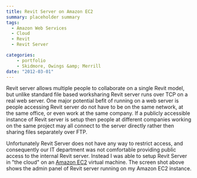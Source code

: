 ```yaml
---
title: Revit Server on Amazon EC2
summary: placeholder summary
tags:
  - Amazon Web Services
  - Cloud
  - Revit
  - Revit Server

categories:
    - portfolio
    - Skidmore, Owings &amp; Merrill
date: "2012-03-01"
---
```


Revit server allows multiple people to collaborate on a single Revit model, but unlike standard file based worksharing Revit server runs over TCP on a real web server. One major potential befit of running on a web server is people accessing Revit server do not have to be on the same network, at the same office, or even work at the same company. If a publicly accessible instance of Revit server is setup then people at different companies working on the same project may all connect to the server directly rather then sharing files separately over FTP.

Unfortunately Revit Server does not have any way to restrict access, and consequently our IT department was not comfortable providing public access to the internal Revit server. Instead I was able to setup Revit Server in "the cloud" on an [Amazon EC2](http://aws.amazon.com/ec2/) virtual machine. The screen shot above shows the admin panel of Revit server running on my Amazon EC2 instance.
